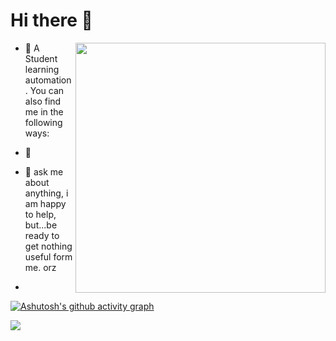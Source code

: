 # Hi there 👋

<a href="https://github-readme-stats.vercel.app/api?username=TheYuhan-Lu&show_icons=true&theme=flag-india"><img align="right" width="400" src="https://github-readme-stats.vercel.app/api?username=TheYuhan-Lu&show_icons=true&theme=flag-india" /></a>

- 🌱 A Student learning automation.
     You can also find me in the following ways:
  
- 💼 
- 💬 ask me about anything, i am happy to help, but...be ready to get nothing useful form me. orz
- 


[![Ashutosh's github activity graph](https://activity-graph.herokuapp.com/graph?username=TheYuhan-Lu&bg_color=ffffff&color=4d9c28&line=240c61&point=FF901c&area=true&hide_border=true)](https://github.com/TheYuhan-Lu/github-readme-activity-graph)

![](https://raw.githubusercontent.com/TheYuhan-Lu/TheYuhan-Lu/main/assets/github-contribution-grid-snake.svg)


<!--
**TheYuhan-Lu/TheYuhan-Lu** is a ✨ _special_ ✨ repository because its `README.md` (this file) appears on your GitHub profile.

Here are some ideas to get you started:

- 🔭 I’m currently working on ...
- 🌱 I’m currently learning ...
- 👯 I’m looking to collaborate on ...
- 🤔 I’m looking for help with ...
- 💬 Ask me about ...
- 📫 How to reach me: ...
- 😄 Pronouns: ...
- ⚡ Fun fact: ...
-->
